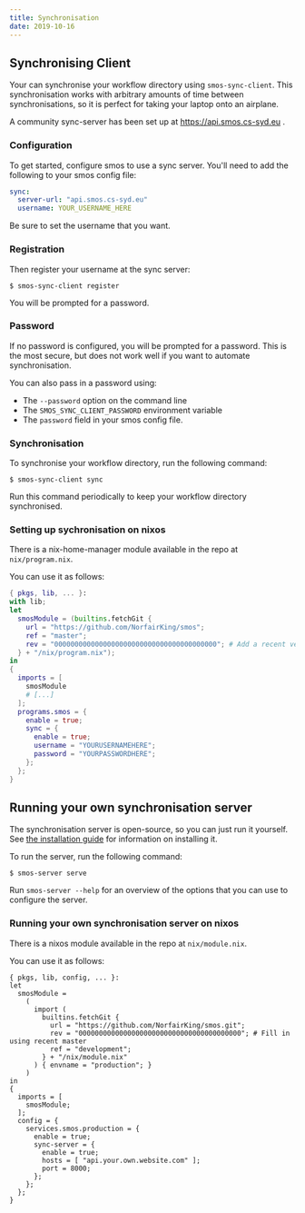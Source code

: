 ```yaml
---
title: Synchronisation
date: 2019-10-16
---
```


## Synchronising Client

Your can synchronise your workflow directory using `smos-sync-client`.
This synchronisation works with arbitrary amounts of time between synchronisations,
so it is perfect for taking your laptop onto an airplane.

A community sync-server has been set up at https://api.smos.cs-syd.eu .

### Configuration

To get started, configure smos to use a sync server.
You'll need to add the following to your smos config file:

``` yaml
sync:
  server-url: "api.smos.cs-syd.eu"
  username: YOUR_USERNAME_HERE
```

Be sure to set the username that you want.

### Registration

Then register your username at the sync server:

``` shell
$ smos-sync-client register
```

You will be prompted for a password.

### Password

If no password is configured, you will be prompted for a password.
This is the most secure, but does not work well if you want to automate synchronisation.

You can also pass in a password using:

- The `--password` option on the command line
- The `SMOS_SYNC_CLIENT_PASSWORD` environment variable
- The `password` field in your smos config file.

### Synchronisation

To synchronise your workflow directory, run the following command:

``` shell
$ smos-sync-client sync
```

Run this command periodically to keep your workflow directory synchronised.


### Setting up sychronisation on nixos

There is a nix-home-manager module available in the repo at `nix/program.nix`.

You can use it as follows:

``` nix
{ pkgs, lib, ... }:
with lib;
let
  smosModule = (builtins.fetchGit {
    url = "https://github.com/NorfairKing/smos";
    ref = "master";
    rev = "0000000000000000000000000000000000000000"; # Add a recent version here.
  } + "/nix/program.nix");
in
{
  imports = [
    smosModule
    # [...]
  ];
  programs.smos = {
    enable = true;
    sync = {
      enable = true;
      username = "YOURUSERNAMEHERE";
      password = "YOURPASSWORDHERE";
    };
  };
}
```

## Running your own synchronisation server

The synchronisation server is open-source, so you can just run it yourself.
See [the installation guide](/building-installation.html) for information on installing it.

To run the server, run the following command:

``` shell
$ smos-server serve
```

Run `smos-server --help` for an overview of the options that you can use to configure the server.

### Running your own synchronisation server on nixos

There is a nixos module available in the repo at `nix/module.nix`.

You can use it as follows:

```
{ pkgs, lib, config, ... }:
let
  smosModule =
    (
      import (
        builtins.fetchGit {
          url = "https://github.com/NorfairKing/smos.git";
          rev = "0000000000000000000000000000000000000000"; # Fill in using recent master
          ref = "development";
        } + "/nix/module.nix"
      ) { envname = "production"; }
    )
in
{
  imports = [
    smosModule;
  ];
  config = {
    services.smos.production = {
      enable = true;
      sync-server = {
        enable = true;
        hosts = [ "api.your.own.website.com" ];
        port = 8000;
      };
    };
  };
}
```
